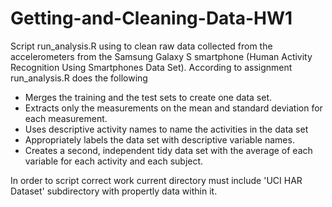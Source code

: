 Getting-and-Cleaning-Data-HW1
=============================

Script run_analysis.R using to clean raw data collected from the accelerometers from the Samsung Galaxy S smartphone (Human Activity Recognition Using Smartphones Data Set).
According to assignment run_analysis.R does the following
* Merges the training and the test sets to create one data set.
* Extracts only the measurements on the mean and standard deviation for each measurement. 
* Uses descriptive activity names to name the activities in the data set
* Appropriately labels the data set with descriptive variable names. 
* Creates a second, independent tidy data set with the average of each variable for each activity and each subject. 

In order to script correct work current directory must include 'UCI HAR Dataset' subdirectory with propertly data within it.